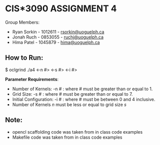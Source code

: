 # CIS*3090 ASSIGNMENT 4
Group Members:
 - Ryan Sorkin - 1012611 - rsorkin@uoguelph.ca
 - Jonah Ruch - 0853055 - ruchj@uoguelph.ca
 - Hima Patel - 1045879 - hima@uoguelph.ca

## How to Run:
$ oclgrind ./a4 <-n #> <-s #> <-i #>

**Parameter Requirements**:
* Number of Kernels: -n # : where # must be greater than or equal to 1.
* Grid Size: -s # : where # must be greater than or equal to 7.
* Initial Configuration: -i # : where # must be between 0 and 4 inclusive.
* Number of Kernels *n* must be less or equal to grid size *s*

## Note:
 * opencl scaffolding code was taken from in class code examples
 * Makefile code was taken from in class code examples